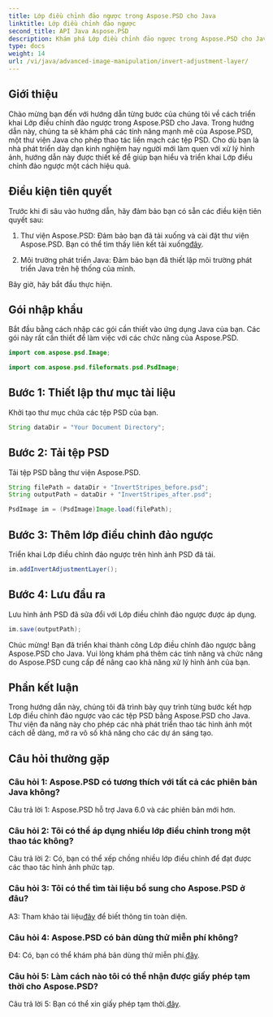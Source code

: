 ```yaml
---
title: Lớp điều chỉnh đảo ngược trong Aspose.PSD cho Java
linktitle: Lớp điều chỉnh đảo ngược
second_title: API Java Aspose.PSD
description: Khám phá Lớp điều chỉnh đảo ngược trong Aspose.PSD cho Java. Một thư viện Java mạnh mẽ để thao tác tệp PSD liền mạch.
type: docs
weight: 14
url: /vi/java/advanced-image-manipulation/invert-adjustment-layer/
---
```

## Giới thiệu

Chào mừng bạn đến với hướng dẫn từng bước của chúng tôi về cách triển khai Lớp điều chỉnh đảo ngược trong Aspose.PSD cho Java. Trong hướng dẫn này, chúng ta sẽ khám phá các tính năng mạnh mẽ của Aspose.PSD, một thư viện Java cho phép thao tác liền mạch các tệp PSD. Cho dù bạn là nhà phát triển dày dạn kinh nghiệm hay người mới làm quen với xử lý hình ảnh, hướng dẫn này được thiết kế để giúp bạn hiểu và triển khai Lớp điều chỉnh đảo ngược một cách hiệu quả.

## Điều kiện tiên quyết

Trước khi đi sâu vào hướng dẫn, hãy đảm bảo bạn có sẵn các điều kiện tiên quyết sau:

1. Thư viện Aspose.PSD: Đảm bảo bạn đã tải xuống và cài đặt thư viện Aspose.PSD. Bạn có thể tìm thấy liên kết tải xuống[đây](https://releases.aspose.com/psd/java/).

2. Môi trường phát triển Java: Đảm bảo bạn đã thiết lập môi trường phát triển Java trên hệ thống của mình.

Bây giờ, hãy bắt đầu thực hiện.

## Gói nhập khẩu

Bắt đầu bằng cách nhập các gói cần thiết vào ứng dụng Java của bạn. Các gói này rất cần thiết để làm việc với các chức năng của Aspose.PSD.

```java
import com.aspose.psd.Image;

import com.aspose.psd.fileformats.psd.PsdImage;
```

## Bước 1: Thiết lập thư mục tài liệu

Khởi tạo thư mục chứa các tệp PSD của bạn.

```java
String dataDir = "Your Document Directory";
```

## Bước 2: Tải tệp PSD

Tải tệp PSD bằng thư viện Aspose.PSD.

```java
String filePath = dataDir + "InvertStripes_before.psd";
String outputPath = dataDir + "InvertStripes_after.psd";

PsdImage im = (PsdImage)Image.load(filePath);
```

## Bước 3: Thêm lớp điều chỉnh đảo ngược

Triển khai Lớp điều chỉnh đảo ngược trên hình ảnh PSD đã tải.

```java
im.addInvertAdjustmentLayer();
```

## Bước 4: Lưu đầu ra

Lưu hình ảnh PSD đã sửa đổi với Lớp điều chỉnh đảo ngược được áp dụng.

```java
im.save(outputPath);
```

Chúc mừng! Bạn đã triển khai thành công Lớp điều chỉnh đảo ngược bằng Aspose.PSD cho Java. Vui lòng khám phá thêm các tính năng và chức năng do Aspose.PSD cung cấp để nâng cao khả năng xử lý hình ảnh của bạn.

## Phần kết luận

Trong hướng dẫn này, chúng tôi đã trình bày quy trình từng bước kết hợp Lớp điều chỉnh đảo ngược vào các tệp PSD bằng Aspose.PSD cho Java. Thư viện đa năng này cho phép các nhà phát triển thao tác hình ảnh một cách dễ dàng, mở ra vô số khả năng cho các dự án sáng tạo.

## Câu hỏi thường gặp

### Câu hỏi 1: Aspose.PSD có tương thích với tất cả các phiên bản Java không?

Câu trả lời 1: Aspose.PSD hỗ trợ Java 6.0 và các phiên bản mới hơn.

### Câu hỏi 2: Tôi có thể áp dụng nhiều lớp điều chỉnh trong một thao tác không?

Câu trả lời 2: Có, bạn có thể xếp chồng nhiều lớp điều chỉnh để đạt được các thao tác hình ảnh phức tạp.

### Câu hỏi 3: Tôi có thể tìm tài liệu bổ sung cho Aspose.PSD ở đâu?

 A3: Tham khảo tài liệu[đây](https://reference.aspose.com/psd/java/) để biết thông tin toàn diện.

### Câu hỏi 4: Aspose.PSD có bản dùng thử miễn phí không?

 Đ4: Có, bạn có thể khám phá bản dùng thử miễn phí.[đây](https://releases.aspose.com/).

### Câu hỏi 5: Làm cách nào tôi có thể nhận được giấy phép tạm thời cho Aspose.PSD?

Câu trả lời 5: Bạn có thể xin giấy phép tạm thời.[đây](https://purchase.aspose.com/temporary-license/).